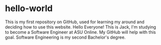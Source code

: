 # hello-world
This is my first repository on GitHub, used for learning my around and deciding how to use this website.
Hello Everyone!
This is Jack, I'm studying to become a Software Engineer at ASU Online.  My GitHub will help with this goal. 
Software Engineering is my second Bachelor's degree. 
